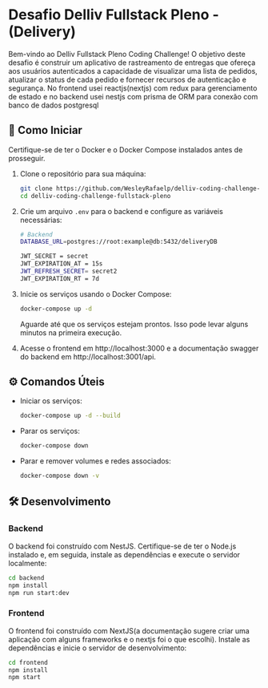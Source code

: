 # Desafio Delliv Fullstack Pleno - (Delivery)

Bem-vindo ao Delliv Fullstack Pleno Coding Challenge! O objetivo deste desafio é construir um aplicativo de rastreamento de entregas que ofereça aos usuários autenticados a capacidade de visualizar uma lista de pedidos, atualizar o status de cada pedido e fornecer recursos de autenticação e segurança. No frontend usei reactjs(nextjs) com redux para gerenciamento de estado e no backend usei nestjs com prisma de ORM para conexão com banco de dados postgresql

## 🚀 Como Iniciar

Certifique-se de ter o Docker e o Docker Compose instalados antes de prosseguir.

1. Clone o repositório para sua máquina:

    ```bash
    git clone https://github.com/WesleyRafaelp/delliv-coding-challenge-fullstack-pleno.git
    cd delliv-coding-challenge-fullstack-pleno
    ```

2. Crie um arquivo `.env` para o backend e configure as variáveis necessárias:

    ```bash
    # Backend
    DATABASE_URL=postgres://root:example@db:5432/deliveryDB 
    
    JWT_SECRET = secret
    JWT_EXPIRATION_AT = 15s
    JWT_REFRESH_SECRET= secret2
    JWT_EXPIRATION_RT = 7d
    ```

3. Inicie os serviços usando o Docker Compose:

    ```bash
    docker-compose up -d
    ```

    Aguarde até que os serviços estejam prontos. Isso pode levar alguns minutos na primeira execução.

4. Acesse o frontend em http://localhost:3000 e a documentação swagger do backend em http://localhost:3001/api.

## ⚙️ Comandos Úteis

- Iniciar os serviços:

    ```bash
    docker-compose up -d --build
    ```

- Parar os serviços:

    ```bash
    docker-compose down
    ```

- Parar e remover volumes e redes associados:

    ```bash
    docker-compose down -v
    ```

## 🛠️ Desenvolvimento

### Backend

O backend foi construído com NestJS. Certifique-se de ter o Node.js instalado e, em seguida, instale as dependências e execute o servidor localmente:

```bash
cd backend
npm install
npm run start:dev
```
### Frontend

O frontend foi construído com NextJS(a documentação sugere criar uma aplicação com alguns frameworks e o nextjs foi o que escolhi). Instale as dependências e inicie o servidor de desenvolvimento:

```bash
cd frontend
npm install
npm start
```
